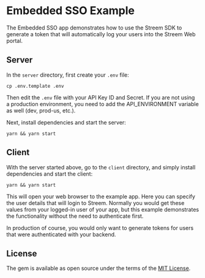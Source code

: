 # Embedded SSO Example

The Embedded SSO app demonstrates how to use the Streem SDK to generate a
token that will automatically log your users into the Streem Web portal.

## Server

In the `server` directory, first create your `.env` file:

```
cp .env.template .env
```

Then edit the `.env` file with your API Key ID and Secret. If you are not using a
production environment, you need to add the API_ENVIRONMENT variable as well (dev,
prod-us, etc.).

Next, install dependencies and start the server:

```
yarn && yarn start
```

## Client

With the server started above, go to the `client` directory, and simply install dependencies and start the client:

```
yarn && yarn start
```

This will open your web browser to the example app. Here you can specify the user details that
will login to Streem. Normally you would get these values from your logged-in user of your app,
but this example demonstrates the functionality without the need to authenticate first.

In production of course, you would only want to generate tokens for users that were authenticated
with your backend.

## License

The gem is available as open source under the terms of the [MIT License](https://opensource.org/licenses/MIT).
